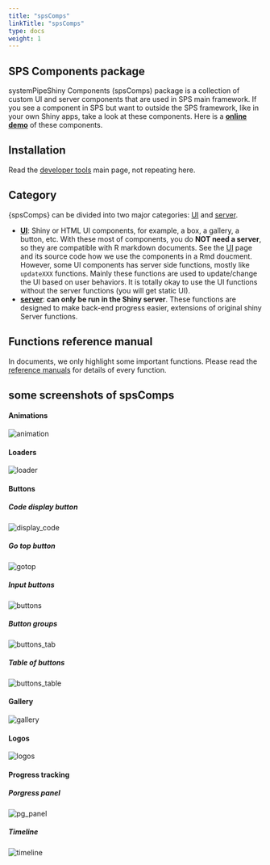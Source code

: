 ```yaml
---
title: "spsComps"
linkTitle: "spsComps"
type: docs
weight: 1
---
```



## SPS Components package

systemPipeShiny Components (spsComps) package is a collection of custom UI  and 
server components that are used in SPS main framework. If you see a component 
in SPS but want to outside the SPS framework, like in your own Shiny apps, 
take a look at these components. Here is a **[online demo](https://lezhang.shinyapps.io/spsComps)**
of these components. 

## Installation 

Read the [developer tools](..) main page, not repeating here. 

## Category
{spsComps} can be divided into two major categories: [UI](ui) and [server](server).

- [**UI**](ui): Shiny or HTML UI components, for example, a box, a gallery, a button, etc. With 
these most of components, you do **NOT need a server**, so they are compatible with 
R markdown documents. See the [UI](ui) page and its source code how we use the 
components in a Rmd doucment. However, some UI components has server side functions, 
mostly like `updateXXX` functions. Mainly these functions are used to update/change the 
UI based on user behaviors. It is totally okay to use the UI functions without the 
server functions (you will get static UI). 
- [**server**](server): **can only be run in the Shiny server**. These functions are designed 
to make back-end progress easier, extensions of original shiny Server functions. 

## Functions reference manual
In documents, we only highlight some important functions. Please read 
the [reference manuals](/sps/sps_funcs) for details of every function. 

## some screenshots of spsComps

#### Animations

![animation](https://github.com/systemPipeR/systemPipeR.github.io/blob/main/static/sps/img/spscomps/animations.gif?raw=true)

#### Loaders

![loader](https://github.com/systemPipeR/systemPipeR.github.io/blob/main/static/sps/img/spscomps/loader.gif?raw=true)

#### Buttons

##### Code display button

![display_code](https://github.com/systemPipeR/systemPipeR.github.io/blob/main/static/sps/img/spscomps/display_code.gif?raw=true)

##### Go top button

![gotop](https://github.com/systemPipeR/systemPipeR.github.io/blob/main/static/sps/img/spscomps/gotop.gif?raw=true)

##### Input buttons

![buttons](https://github.com/systemPipeR/systemPipeR.github.io/blob/main/static/sps/img/spscomps/buttons.png?raw=true)

##### Button groups

![buttons_tab](https://github.com/systemPipeR/systemPipeR.github.io/blob/main/static/sps/img/spscomps/buttons_tab.png?raw=true)

##### Table of buttons

![buttons_table](https://github.com/systemPipeR/systemPipeR.github.io/blob/main/static/sps/img/spscomps/buttons_table.png?raw=true)

#### Gallery

![gallery](https://github.com/systemPipeR/systemPipeR.github.io/blob/main/static/sps/img/spscomps/gallery.png?raw=true)

#### Logos

![logos](https://github.com/systemPipeR/systemPipeR.github.io/blob/main/static/sps/img/spscomps/logos.png?raw=true)

#### Progress tracking

##### Porgress panel

![pg_panel](https://github.com/systemPipeR/systemPipeR.github.io/blob/main/static/sps/img/spscomps/pg_panel.gif?raw=true)


##### Timeline 

![timeline](https://github.com/systemPipeR/systemPipeR.github.io/blob/main/static/sps/img/spscomps/timeline.gif?raw=true)








